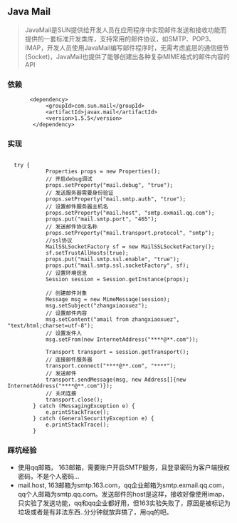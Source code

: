 ## Java Mail

  > JavaMail是SUN提供给开发人员在应用程序中实现邮件发送和接收功能而提供的一套标准开发类库，支持常用的邮件协议，如SMTP、POP3、IMAP，开发人员使用JavaMail编写邮件程序时，无需考虑底层的通信细节(Socket)，JavaMail也提供了能够创建出各种复杂MIME格式的邮件内容的API
 
### 依赖

```
       <dependency>
			<groupId>com.sun.mail</groupId>
			<artifactId>javax.mail</artifactId>
			<version>1.5.5</version>
		</dependency>
``` 


### 实现

```

  try {
            Properties props = new Properties();
            // 开启debug调试
            props.setProperty("mail.debug", "true");
            // 发送服务器需要身份验证
            props.setProperty("mail.smtp.auth", "true");
            // 设置邮件服务器主机名
            props.setProperty("mail.host", "smtp.exmail.qq.com");
            props.put("mail.smtp.port", "465");
            // 发送邮件协议名称
            props.setProperty("mail.transport.protocol", "smtp");
            //ssl协议
            MailSSLSocketFactory sf = new MailSSLSocketFactory();
            sf.setTrustAllHosts(true);
            props.put("mail.smtp.ssl.enable", "true");
            props.put("mail.smtp.ssl.socketFactory", sf);
            // 设置环境信息
            Session session = Session.getInstance(props);

            // 创建邮件对象
            Message msg = new MimeMessage(session);
            msg.setSubject("zhangxiaoxuez");
            // 设置邮件内容
            msg.setContent("amail from zhangxiaoxuez", "text/html;charset=utf-8");
            // 设置发件人
            msg.setFrom(new InternetAddress("****@**.com"));

            Transport transport = session.getTransport();
            // 连接邮件服务器
            transport.connect("****@**.com", "****");
            // 发送邮件
            transport.sendMessage(msg, new Address[]{new InternetAddress("****@**.com")});
            // 关闭连接
            transport.close();
        } catch (MessagingException e) {
            e.printStackTrace();
        } catch (GeneralSecurityException e) {
            e.printStackTrace();
        }
```


### 踩坑经验

+ 使用qq邮箱， 163邮箱，需要账户开启SMTP服务，且登录密码为客户端授权密码，不是个人密码...
+ mail.host, 163邮箱为smtp.163.com，qq企业邮箱为smtp.exmail.qq.com，qq个人邮箱为smtp.qq.com。发送邮件的host是这样，接收好像使用imap，只实验了发送功能，qq和qq企业都好用，但163实验失败了，原因是被标记为垃圾或者是有非法东西..分分钟就放弃搞了，用qq的吧。
